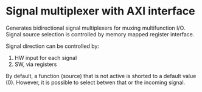 # Signal multiplexer with AXI interface

Generates bidirectional signal multiplexers for muxing multifunction I/O. Signal source selection
is controlled by memory mapped register interface.

Signal direction can be controlled by:

1. HW input for each signal
2. SW, via registers

By default, a function (source) that is not active is shorted to a default value (0). However,
it is possible to select betwen that or the incoming signal.
